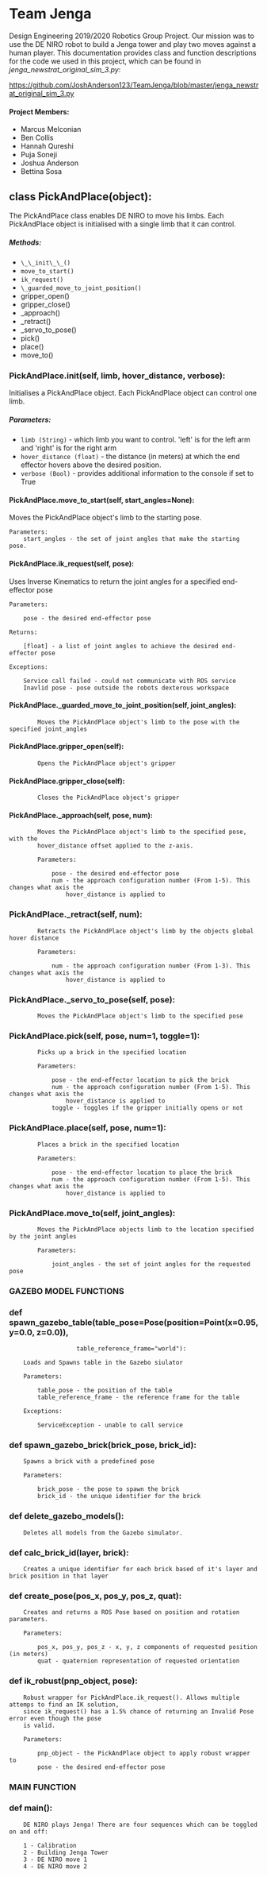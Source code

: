 # Team Jenga

Design Engineering 2019/2020 Robotics Group Project. Our mission was to use the DE NIRO robot to build a Jenga tower and play two moves against a human player. This documentation provides class and function descriptions for the code we used in this project, which can be found in _jenga_newstrat_original_sim_3.py_:

https://github.com/JoshAnderson123/TeamJenga/blob/master/jenga_newstrat_original_sim_3.py

#### Project Members:
 * Marcus Melconian
 * Ben Collis
 * Hannah Qureshi
 * Puja Soneji
 * Joshua Anderson
 * Bettina Sosa



## class PickAndPlace(object):
    
The PickAndPlace class enables DE NIRO to move his limbs. Each PickAndPlace object is initialised with a single limb that it can control.

##### Methods:

* `\_\_init\_\_()`
* `move_to_start()`
* `ik_request()`
* `\_guarded_move_to_joint_position()`
* gripper_open()
* gripper_close()
* \_approach()
* \_retract()
* \_servo_to_pose()
* pick()
* place()
* move\_to()



### PickAndPlace.__init__(self, limb, hover_distance, verbose):
        
Initialises a PickAndPlace object. Each PickAndPlace object can control one limb. 

##### Parameters:

* `limb (String)` - which limb you want to control. 'left' is for the left arm and 'right' is for the right arm
* `hover_distance (float)` - the distance (in meters) at which the end effector hovers above the desired position. 
* `verbose (Bool)` - provides additional information to the console if set to True



#### PickAndPlace.move_to_start(self, start_angles=None):
    
Moves the PickAndPlace object's limb to the starting pose.

    Parameters:
        start_angles - the set of joint angles that make the starting pose.
 
 
    
#### PickAndPlace.ik_request(self, pose):

Uses Inverse Kinematics to return the joint angles for a specified end-effector pose

    Parameters:

        pose - the desired end-effector pose

    Returns:

        [float] - a list of joint angles to achieve the desired end-effector pose

    Exceptions:

        Service call failed - could not communicate with ROS service
        Inavlid pose - pose outside the robots dexterous workspace
  

#### PickAndPlace._guarded_move_to_joint_position(self, joint_angles):
        
            Moves the PickAndPlace object's limb to the pose with the specified joint_angles
        

#### PickAndPlace.gripper_open(self):
        
            Opens the PickAndPlace object's gripper
        

#### PickAndPlace.gripper_close(self):
        
            Closes the PickAndPlace object's gripper
        

#### PickAndPlace._approach(self, pose, num):
        
            Moves the PickAndPlace object's limb to the specified pose, with the
            hover_distance offset applied to the z-axis.

            Parameters:

                pose - the desired end-effector pose
                num - the approach configuration number (From 1-5). This changes what axis the
                    hover_distance is applied to
        


### PickAndPlace._retract(self, num):
        
            Retracts the PickAndPlace object's limb by the objects global hover distance

            Parameters:

                num - the approach configuration number (From 1-3). This changes what axis the
                    hover_distance is applied to
        


### PickAndPlace._servo_to_pose(self, pose):
        
            Moves the PickAndPlace object's limb to the specified pose
        


### PickAndPlace.pick(self, pose, num=1, toggle=1):
        
            Picks up a brick in the specified location

            Parameters:

                pose - the end-effector location to pick the brick
                num - the approach configuration number (From 1-5). This changes what axis the
                    hover_distance is applied to
                toggle - toggles if the gripper initially opens or not
        

### PickAndPlace.place(self, pose, num=1):
        
            Places a brick in the specified location

            Parameters:

                pose - the end-effector location to place the brick
                num - the approach configuration number (From 1-5). This changes what axis the
                    hover_distance is applied to
        


### PickAndPlace.move_to(self, joint_angles):
        
            Moves the PickAndPlace objects limb to the location specified by the joint angles

            Parameters:

                joint_angles - the set of joint angles for the requested pose
       


### GAZEBO MODEL FUNCTIONS ###


### def spawn_gazebo_table(table_pose=Pose(position=Point(x=0.95, y=0.0, z=0.0)),
                       table_reference_frame="world"):
   
        Loads and Spawns table in the Gazebo siulator

        Parameters:

            table_pose - the position of the table
            table_reference_frame - the reference frame for the table

        Exceptions:

            ServiceException - unable to call service
    


### def spawn_gazebo_brick(brick_pose, brick_id):
    
        Spawns a brick with a predefined pose

        Parameters:

            brick_pose - the pose to spawn the brick
            brick_id - the unique identifier for the brick
    


### def delete_gazebo_models():
   
        Deletes all models from the Gazebo simulator.
    


### def calc_brick_id(layer, brick):
    
        Creates a unique identifier for each brick based of it's layer and brick position in that layer
    


### def create_pose(pos_x, pos_y, pos_z, quat):
   
        Creates and returns a ROS Pose based on position and rotation parameters.

        Parameters:

            pos_x, pos_y, pos_z - x, y, z components of requested position (in meters)
            quat - quaternion representation of requested orientation
    


### def ik_robust(pnp_object, pose):
    
        Robust wrapper for PickAndPlace.ik_request(). Allows multiple attemps to find an IK solution,
        since ik_request() has a 1.5% chance of returning an Invalid Pose error even though the pose
        is valid.

        Parameters:

            pnp_object - the PickAndPlace object to apply robust wrapper to
            pose - the desired end-effector pose
    


### MAIN FUNCTION ###

### def main():
    
        DE NIRO plays Jenga! There are four sequences which can be toggled on and off:

        1 - Calibration
        2 - Building Jenga Tower
        3 - DE NIRO move 1
        4 - DE NIRO move 2
